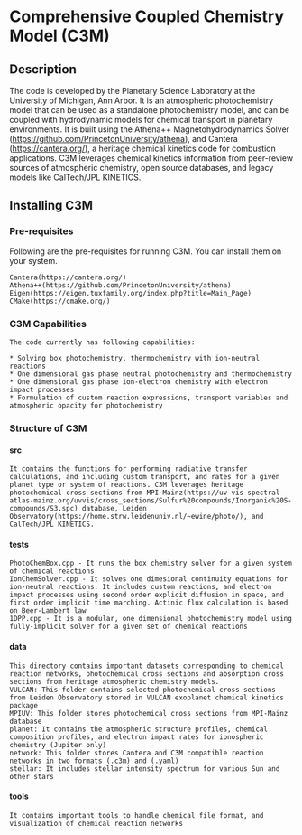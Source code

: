 # Comprehensive Coupled Chemistry Model (C3M)

## Description
The code is developed by the Planetary Science Laboratory at the University of Michigan, Ann Arbor. It is an atmospheric photochemistry model that can be used as a standalone photochemistry model,
and can be coupled with hydrodynamic models for chemical transport in planetary environments. It is built using the Athena++ Magnetohydrodynamics Solver (https://github.com/PrincetonUniversity/athena), and Cantera (https://cantera.org/), a heritage chemical kinetics code for combustion applications. C3M leverages chemical kinetics information from peer-review sources of atmospheric chemistry, open source databases, and legacy models like CalTech/JPL KINETICS.

## Installing C3M

### Pre-requisites
Following are the pre-requisites for running C3M. You can install them on your system.
```
Cantera(https://cantera.org/)
Athena++(https://github.com/PrincetonUniversity/athena)
Eigen(https://eigen.tuxfamily.org/index.php?title=Main_Page)
CMake(https://cmake.org/)
```

### C3M Capabilities
```
The code currently has following capabilities:

* Solving box photochemistry, thermochemistry with ion-neutral reactions
* One dimensional gas phase neutral photochemistry and thermochemistry
* One dimensional gas phase ion-electron chemistry with electron impact processes
* Formulation of custom reaction expressions, transport variables and atmospheric opacity for photochemistry
```

### Structure of C3M
#### src
```
It contains the functions for performing radiative transfer calculations, and including custom transport, and rates for a given planet type or system of reactions. C3M leverages heritage photochemical cross sections from MPI-Mainz(https://uv-vis-spectral-atlas-mainz.org/uvvis/cross_sections/Sulfur%20compounds/Inorganic%20S-compounds/S3.spc) database, Leiden Observatory(https://home.strw.leidenuniv.nl/~ewine/photo/), and CalTech/JPL KINETICS.
```
#### tests
```
PhotoChemBox.cpp - It runs the box chemistry solver for a given system of chemical reactions
IonChemSolver.cpp - It solves one dimesional continuity equations for ion-neutral reactions. It includes custom reactions, and electron impact processes using second order explicit diffusion in space, and first order implicit time marching. Actinic flux calculation is based on Beer-Lambert law
1DPP.cpp - It is a modular, one dimensional photochemistry model using fully-implicit solver for a given set of chemical reactions
```
#### data
```
This directory contains important datasets corresponding to chemical reaction networks, photochemical cross sections and absorption cross sections from heritage atmospheric chemistry models.
VULCAN: This folder contains selected photochemical cross sections from Leiden Observatory stored in VULCAN exoplanet chemical kinetics package
MPIUV: This folder stores photochemical cross sections from MPI-Mainz database
planet: It contains the atmospheric structure profiles, chemical composition profiles, and electron impact rates for ionospheric chemistry (Jupiter only)
network: This folder stores Cantera and C3M compatible reaction networks in two formats (.c3m) and (.yaml)
stellar: It includes stellar intensity spectrum for various Sun and other stars
```
#### tools
```
It contains important tools to handle chemical file format, and visualization of chemical reaction networks
```
